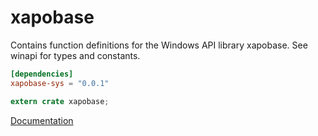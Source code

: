 # xapobase #
Contains function definitions for the Windows API library xapobase. See winapi for types and constants.

```toml
[dependencies]
xapobase-sys = "0.0.1"
```

```rust
extern crate xapobase;
```

[Documentation](https://retep998.github.io/doc/winapi/xapobase/)
